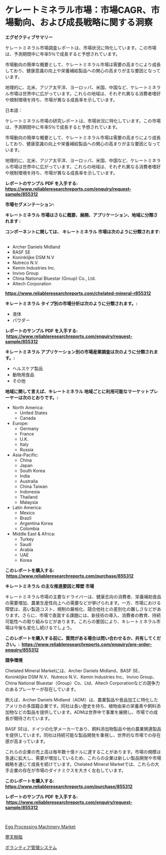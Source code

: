<p><h1>ケレートミネラル市場：市場CAGR、市場動向、および成長戦略に関する洞察</h1></p><p><strong>エグゼクティブサマリー</strong></p>
<p><p>ケレートミネラル市場調査レポートは、市場状況に特化しています。この市場は、予測期間中に年率5％で成長すると予想されています。</p><p>市場動向の簡単な概要として、ケレートミネラル市場は需要の高まりにより成長しており、健康意識の向上や栄養補給製品への関心の高まりが主な要因となっています。</p><p>地理的に、北米、アジア太平洋、ヨーロッパ、米国、中国など、ケレートミネラル市場は世界中に広がっています。これらの地域は、それぞれ異なる消費者嗜好や規制環境を持ち、市場が異なる成長率を示しています。</p><p>日本語：</p><p>ケレートミネラル市場の研究レポートは、市場状況に特化しています。この市場は、予測期間中に年率5％で成長すると予想されています。</p><p>市場動向の簡単な概要として、ケレートミネラル市場は需要の高まりにより成長しており、健康意識の向上や栄養補給製品への関心の高まりが主な要因となっています。</p><p>地理的に、北米、アジア太平洋、ヨーロッパ、米国、中国など、ケレートミネラル市場は世界中に広がっています。これらの地域は、それぞれ異なる消費者嗜好や規制環境を持ち、市場が異なる成長率を示しています。</p></p>
<p><strong>レポートのサンプル PDF を入手する: <a href="https://www.reliableresearchreports.com/enquiry/request-sample/855312">https://www.reliableresearchreports.com/enquiry/request-sample/855312</a></strong></p>
<p><strong>市場セグメンテーション:</strong></p>
<p><strong> キレートミネラル 市場はさらに概要、展開、アプリケーション、地域に分類されます :</strong></p>
<p><strong>コンポーネントに関しては、 キレートミネラル 市場は次のように分類されます: &nbsp;</strong></p>
<p><ul><li>Archer Daniels Midland</li><li>BASF SE</li><li>Koninklijke DSM N.V</li><li>Nutreco N.V.</li><li>Kemin Industries Inc.</li><li>Invivo Group</li><li>China National Bluestar (Group) Co., Ltd.</li><li>Altech Corporation</li></ul></p>
<p><strong><a href="https://www.reliableresearchreports.com/chelated-mineral-r855312">https://www.reliableresearchreports.com/chelated-mineral-r855312</a></strong></p>
<p><strong> キレートミネラル タイプ別の市場分析は次のように分類されます。:</strong></p>
<p><ul><li>液体</li><li>パウダー</li></ul></p>
<p><strong>レポートのサンプル PDF を入手する: &nbsp;<a href="https://www.reliableresearchreports.com/enquiry/request-sample/855312">https://www.reliableresearchreports.com/enquiry/request-sample/855312</a></strong></p>
<p><strong> キレートミネラル アプリケーション別の市場産業調査は次のように分類されます。:</strong></p>
<p><ul><li>ヘルスケア製品</li><li>動物用食品</li><li>その他</li></ul></p>
<p><strong>地域に関して言えば、キレートミネラル 地域ごとに利用可能なマーケットプレーヤーは次のとおりです。:</strong></p>
<p><ul>
    <li>
        North America:
        <ul>
            <li>United States</li>
            <li>Canada</li>
        </ul>
    </li>
    <li>
        Europe:
        <ul>
            <li>Germany</li>
            <li>France</li>
            <li>U.K.</li>
            <li>Italy</li>
            <li>Russia</li>
        </ul>
    </li>
    <li>
        Asia-Pacific:
        <ul>
            <li>China</li>
            <li>Japan</li>
            <li>South Korea</li>
            <li>India</li>
            <li>Australia</li>
            <li>China Taiwan</li>
            <li>Indonesia</li>
            <li>Thailand</li>
            <li>Malaysia</li>
        </ul>
    </li>
    <li>
        Latin America:
        <ul>
            <li>Mexico</li>
            <li>Brazil</li>
            <li>Argentina Korea</li>
            <li>Colombia</li>
        </ul>
    </li>
    <li>
        Middle East & Africa:
        <ul>
            <li>Turkey</li>
            <li>Saudi</li>
            <li>Arabia</li>
            <li>UAE</li>
            <li>Korea</li>
        </ul>
    </li>
    </ul></p>
<p><strong>このレポートを購入する: &nbsp;<a href="https://www.reliableresearchreports.com/purchase/855312">https://www.reliableresearchreports.com/purchase/855312</a></strong></p>
<p><strong>キレートミネラル の主な推進要因と障壁 市場</strong></p>
<p><p>キレートミネラル市場の主要なドライバーは、健康志向の消費者、栄養補助食品の需要増加、農業生産性向上への需要などが挙げられます。一方、市場における障壁は、高い製造コスト、規制の厳格化、競合他社との差別化の難しさなどがあります。さらに、市場で直面する課題には、新技術の導入、消費者の教育、持続可能性への取り組みなどがあります。これらの要因により、キレートミネラル市場は今後も変化し続けるでしょう。</p></p>
<p><strong>このレポートを購入する前に、質問がある場合は問い合わせるか、共有してください。:&nbsp; <a href="https://www.reliableresearchreports.com/enquiry/pre-order-enquiry/855312">https://www.reliableresearchreports.com/enquiry/pre-order-enquiry/855312</a></strong></p>
<p><strong>競争環境</strong></p>
<p><p>Chelated Mineral Marketには、Archer Daniels Midland、BASF SE、Koninklijke DSM N.V、Nutreco N.V、Kemin Industries Inc、Invivo Group、China National Bluestar（Group）Co、Ltd、Altech Corporationなどの競争力のあるプレーヤーが存在しています。</p><p>例えば、Archer Daniels Midland（ADM）は、農業製品や食品加工に特化したアメリカの多国籍企業です。同社は長い歴史を持ち、植物由来の栄養素や飼料添加物などの製品を提供しています。ADMは世界中で事業を展開し、市場での成長が期待されています。</p><p>BASF SEは、ドイツの化学メーカーであり、飼料添加物製品や他の農業関連製品を提供しています。同社は持続可能な製品開発を重視し、世界的な市場での存在感が高まっています。</p><p>これらの企業の売上高は毎年数十億ドルに達することがあります。市場の規模は急速に拡大し、需要が増加しているため、これらの企業は新しい製品開発や市場戦略を通じて成長を続けています。Chelated Mineral Marketでは、これらの大手企業の存在が市場のダイナミクスを大きく左右しています。</p></p>
<p><strong>このレポートを購入する: &nbsp; <a href="https://www.reliableresearchreports.com/purchase/855312">https://www.reliableresearchreports.com/purchase/855312</a></strong></p>
<p><strong>レポートのサンプル PDF を入手する: &nbsp;<a href="https://www.reliableresearchreports.com/enquiry/request-sample/855312">https://www.reliableresearchreports.com/enquiry/request-sample/855312</a></strong><strong></strong></p>
<p>&nbsp;</p>
<p><p><a href="https://github.com/brenzgnarento/Market-Research-Report-List-2/blob/main/egg-processing-machinery-market.md">Egg Processing Machinery Market</a></p><p><a href="https://github.com/Sophiaard2003/Market-Research-Report-List-1/blob/main/259760927705.md">寒天樹脂</a></p><p><a href="https://medium.com/@claudehintz/%E3%83%9C%E3%83%A9%E3%83%B3%E3%83%86%E3%82%A3%E3%82%A2%E7%AE%A1%E7%90%86%E3%82%B7%E3%82%B9%E3%83%86%E3%83%A0%E5%B8%82%E5%A0%B4%E3%81%AE%E8%A6%8F%E6%A8%A1-%E5%B8%82%E5%A0%B4%E5%8B%95%E5%90%91%E3%81%A8%E5%B8%82%E5%A0%B4%E4%BA%88%E6%B8%AC-2024%E5%B9%B4%E3%81%8B%E3%82%892031%E5%B9%B4-39adfe28925c">ボランティア管理システム</a></p></p>
